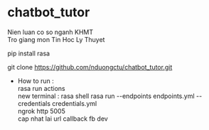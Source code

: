 ﻿# chatbot_tutor
Nien luan co so nganh KHMT \
Tro giang mon Tin Hoc Ly Thuyet 

pip install rasa

git clone https://github.com/nduongctu/chatbot_tutor.git

- How to run : \
rasa run actions  
new terminal : rasa shell 
rasa run --endpoints endpoints.yml --credentials credentials.yml \
ngrok http 5005 \
cap nhat lai url callback fb dev 
